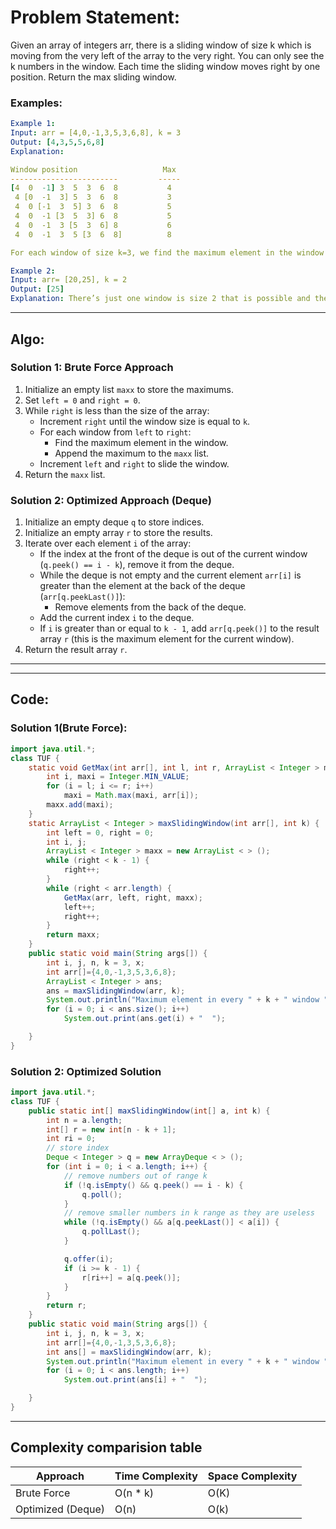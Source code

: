 # Problem Statement: 
Given an array of integers arr, there is a sliding window of size k which is moving from the very left of the array to the very right. You can only see the k numbers in the window. Each time the sliding window moves right by one position. Return the max sliding window.

### Examples:

```yaml
Example 1:
Input: arr = [4,0,-1,3,5,3,6,8], k = 3
Output: [4,3,5,5,6,8]
Explanation: 

Window position                   Max
------------------------         -----
[4  0  -1] 3  5  3  6  8           4
 4 [0  -1  3] 5  3  6  8           3
 4  0 [-1  3  5] 3  6  8           5
 4  0  -1 [3  5  3] 6  8           5
 4  0  -1  3 [5  3  6] 8           6
 4  0  -1  3  5 [3  6  8]          8

For each window of size k=3, we find the maximum element in the window and add it to our output array.

Example 2:
Input: arr= [20,25], k = 2
Output: [25]
Explanation: There’s just one window is size 2 that is possible and the maximum of the two elements is our answer.
```

---

## Algo:

### Solution 1: Brute Force Approach
1. Initialize an empty list `maxx` to store the maximums.
2. Set `left = 0` and `right = 0`.
3. While `right` is less than the size of the array:
   - Increment `right` until the window size is equal to `k`.
   - For each window from `left` to `right`:
     - Find the maximum element in the window.
     - Append the maximum to the `maxx` list.
   - Increment `left` and `right` to slide the window.
4. Return the `maxx` list.

### Solution 2: Optimized Approach (Deque)
1. Initialize an empty deque `q` to store indices.
2. Initialize an empty array `r` to store the results.
3. Iterate over each element `i` of the array:
   - If the index at the front of the deque is out of the current window (`q.peek() == i - k`), remove it from the deque.
   - While the deque is not empty and the current element `arr[i]` is greater than the element at the back of the deque (`arr[q.peekLast()]`):
     - Remove elements from the back of the deque.
   - Add the current index `i` to the deque.
   - If `i` is greater than or equal to `k - 1`, add `arr[q.peek()]` to the result array `r` (this is the maximum element for the current window).
4. Return the result array `r`.

---

---

## Code:

### Solution 1(Brute Force):
```java
import java.util.*;
class TUF {
    static void GetMax(int arr[], int l, int r, ArrayList < Integer > maxx) {
        int i, maxi = Integer.MIN_VALUE;
        for (i = l; i <= r; i++)
            maxi = Math.max(maxi, arr[i]);
        maxx.add(maxi);
    }
    static ArrayList < Integer > maxSlidingWindow(int arr[], int k) {
        int left = 0, right = 0;
        int i, j;
        ArrayList < Integer > maxx = new ArrayList < > ();
        while (right < k - 1) {
            right++;
        }
        while (right < arr.length) {
            GetMax(arr, left, right, maxx);
            left++;
            right++;
        }
        return maxx;
    }
    public static void main(String args[]) {
        int i, j, n, k = 3, x;
        int arr[]={4,0,-1,3,5,3,6,8};
        ArrayList < Integer > ans;
        ans = maxSlidingWindow(arr, k);
        System.out.println("Maximum element in every " + k + " window ");
        for (i = 0; i < ans.size(); i++)
            System.out.print(ans.get(i) + "  ");

    }
}
```

### Solution 2: Optimized Solution
```java
import java.util.*;
class TUF {
    public static int[] maxSlidingWindow(int[] a, int k) {
        int n = a.length;
        int[] r = new int[n - k + 1];
        int ri = 0;
        // store index
        Deque < Integer > q = new ArrayDeque < > ();
        for (int i = 0; i < a.length; i++) {
            // remove numbers out of range k
            if (!q.isEmpty() && q.peek() == i - k) {
                q.poll();
            }
            // remove smaller numbers in k range as they are useless
            while (!q.isEmpty() && a[q.peekLast()] < a[i]) {
                q.pollLast();
            }

            q.offer(i);
            if (i >= k - 1) {
                r[ri++] = a[q.peek()];
            }
        }
        return r;
    }
    public static void main(String args[]) {
        int i, j, n, k = 3, x;
        int arr[]={4,0,-1,3,5,3,6,8};
        int ans[] = maxSlidingWindow(arr, k);
        System.out.println("Maximum element in every " + k + " window ");
        for (i = 0; i < ans.length; i++)
            System.out.print(ans[i] + "  ");

    }
}
```

---

## Complexity comparision table

| Approach            | Time Complexity  | Space Complexity  |
|---------------------|------------------|-------------------|
| Brute Force         | O(n * k)         | O(K)      |
| Optimized (Deque)   | O(n)             | O(k)              |
